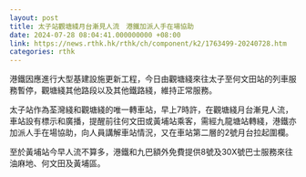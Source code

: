 ```yaml
---
layout: post
title: 太子站觀塘綫月台漸見人流　港鐵加派人手在場協助
date: 2024-07-28 08:04:41.000000000 +08:00
link: https://news.rthk.hk/rthk/ch/component/k2/1763499-20240728.htm
categories: rthk
---
```


港鐵因應進行大型基建設施更新工程，今日由觀塘綫來往太子至何文田站的列車服務暫停，觀塘綫其他路段以及其他鐵路綫，維持正常服務。

太子站作為荃灣綫和觀塘綫的唯一轉車站，早上7時許，在觀塘綫月台漸見人流，車站設有標示和廣播，提醒前往何文田或黃埔站乘客，需經九龍塘站轉綫，港鐵亦加派人手在場協助，向人員講解車站情況，又在車站第二層的2號月台拉起圍欄。

至於黃埔站今早人流不算多，港鐵和九巴額外免費提供8號及30X號巴士服務來往油麻地、何文田及黃埔區。

